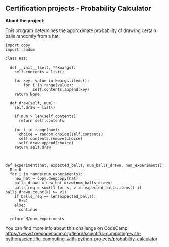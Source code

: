 ## Certification projects - Probability Calculator
**About the project:**

This program determines the approximate probability of drawing certain balls randomly from a hat.

```
import copy
import random

class Hat:

  def __init__(self, **kwargs):
    self.contents = list()
    
    for key, value in kwargs.items():
        for i in range(value):
            self.contents.append(key)
    return None

  def draw(self, num):
    self.draw = list()

    if num > len(self.contents):
      return self.contents

    for i in range(num):
      choice = random.choice(self.contents)
      self.contents.remove(choice)
      self.draw.append(choice)
    return self.draw
    


def experiment(hat, expected_balls, num_balls_drawn, num_experiments):
  M = 0
  for i in range(num_experiments):
    new_hat = copy.deepcopy(hat)
    balls_drawn = new_hat.draw(num_balls_drawn)
    balls_req = sum([1 for k, v in expected_balls.items() if balls_drawn.count(k) >= v])
    if balls_req == len(expected_balls):
      M+=1
    else:
      continue

  return M/num_experiments
```
You can find more info about this challenge on CodeCamp: https://www.freecodecamp.org/learn/scientific-computing-with-python/scientific-computing-with-python-projects/probability-calculator
